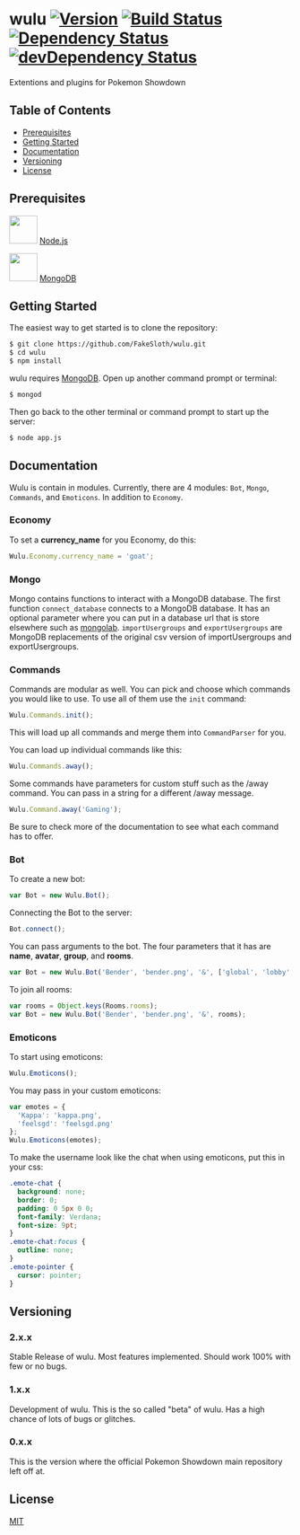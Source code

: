 # wulu [![Version][version]][changelog] [![Build Status][travis-img]][travis-link] [![Dependency Status][deps-img]][deps-link] [![devDependency Status][dev-img]][dev-link]

[version]: https://img.shields.io/badge/version-1.9.1-blue.svg
[changelog]: https://github.com/FakeSloth/wulu/blob/master/CHANGELOG.md
[travis-img]: https://travis-ci.org/FakeSloth/wulu.svg?branch=master
[travis-link]: https://travis-ci.org/FakeSloth/wulu
[deps-img]: https://david-dm.org/FakeSloth/wulu.svg
[deps-link]: https://david-dm.org/FakeSloth/wulu
[dev-img]: https://david-dm.org/FakeSloth/wulu/dev-status.svg
[dev-link]: https://david-dm.org/FakeSloth/wulu#info=devDependencies

Extentions and plugins for Pokemon Showdown

Table of Contents
-----------------

- [Prerequisites](#prerequisites)
- [Getting Started](#getting-started)
- [Documentation](#documentation)
- [Versioning](#versioning)
- [License](#license)

Prerequisites
-------------

<img src="http://nodejs.org/images/logos/nodejs.png" height="50"> [Node.js](http://nodejs.org)

<img src="http://www.mongodb.com/sites/mongodb.com/files/media/mongodb-logo-rgb.jpeg" height="50"> [MongoDB](http://www.mongodb.org/downloads)

Getting Started
---------------

The easiest way to get started is to clone the repository:

```bash
$ git clone https://github.com/FakeSloth/wulu.git
$ cd wulu
$ npm install
```

wulu requires [MongoDB](http://www.mongodb.com). Open up
another command prompt or terminal:

```bash
$ mongod
```

Then go back to the other terminal or command prompt to start up the server:

```bash
$ node app.js
```

Documentation
-------------

Wulu is contain in modules. Currently, there are 4 modules: `Bot`, `Mongo`,
`Commands`, and `Emoticons`. In addition to `Economy`.

### Economy

To set a __currency_name__ for you Economy, do this:

```js
Wulu.Economy.currency_name = 'goat';
```

### Mongo

Mongo contains functions to interact with a MongoDB database. The first
function `connect_database` connects to a MongoDB database. It has an optional
parameter where you can put in a database url that is store elsewhere such as
[mongolab](https://mongolab.com).
`importUsergroups` and `exportUsergroups` are MongoDB replacements of the
original csv version of importUsergroups and exportUsergroups.

### Commands

Commands are modular as well. You can pick and choose which commands you would
like to use. To use all of them use the `init` command:

```js
Wulu.Commands.init();
```

This will load up all commands and merge them into `CommandParser` for you.

You can load up individual commands like this:

```js
Wulu.Commands.away();
```

Some commands have parameters for custom stuff such as the /away command. You
can pass in a string for a different /away message.

```js
Wulu.Command.away('Gaming');
```

Be sure to check more of the documentation to see what each command has to
offer.

### Bot

To create a new bot:

```js
var Bot = new Wulu.Bot();
```

Connecting the Bot to the server:

```js
Bot.connect();
```

You can pass arguments to the bot. The four parameters that it has are __name__,
__avatar__, __group__, and __rooms__.

```js
var Bot = new Wulu.Bot('Bender', 'bender.png', '&', ['global', 'lobby', 'tournaments']);
```

To join all rooms:

```js
var rooms = Object.keys(Rooms.rooms);
var Bot = new Wulu.Bot('Bender', 'bender.png', '&', rooms);
```

### Emoticons

To start using emoticons:

```js
Wulu.Emoticons();
```

You may pass in your custom emoticons:

```js
var emotes = {
  'Kappa': 'kappa.png',
  'feelsgd': 'feelsgd.png'
};
Wulu.Emoticons(emotes);
```

To make the username look like the chat when using emoticons, put this in your css:

```css
.emote-chat {
  background: none;
  border: 0;
  padding: 0 5px 0 0;
  font-family: Verdana;
  font-size: 9pt;
}
.emote-chat:focus {
  outline: none;
}
.emote-pointer {
  cursor: pointer;
}
```

Versioning
----------

### 2.x.x

Stable Release of wulu. Most features implemented. Should work 100% with few 
or no bugs.

### 1.x.x

Development of wulu. This is the so called "beta" of wulu. Has a high chance 
of lots of bugs or glitches.

### 0.x.x

This is the version where the official Pokemon Showdown main repository left off at.

License
-------

[MIT](LICENSE)
